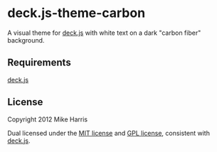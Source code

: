 # deck.js-theme-carbon

A visual theme for [deck.js][] with white text on a dark &quot;carbon fiber&quot; background.

## Requirements

[deck.js][]

## License

Copyright 2012 Mike Harris

Dual licensed under the [MIT license][] and [GPL license][], consistent with [deck.js][].


[deck.js]: https://github.com/imakewebthings/deck.js
[MIT license]: https://github.com/mikeharris100/deck.js-theme-carbon/blob/master/MIT-license.txt
[GPL license]: https://github.com/mikeharris100/deck.js-theme-carbon/blob/master/GPL-license.txt
